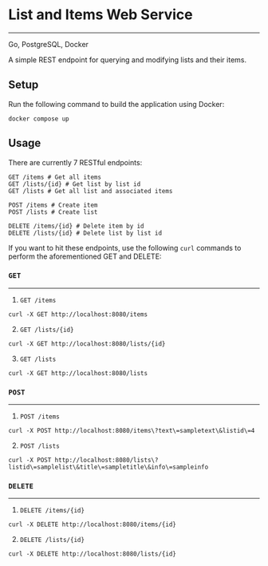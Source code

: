 # List and Items Web Service
--------------------------------------
Go, PostgreSQL, Docker

A simple REST endpoint for querying and modifying lists and their items.


## Setup
Run the following command to build the application using Docker:
```
docker compose up
```

## Usage 

There are currently 7 RESTful endpoints:
```
GET /items # Get all items
GET /lists/{id} # Get list by list id
GET /lists # Get all list and associated items

POST /items # Create item 
POST /lists # Create list

DELETE /items/{id} # Delete item by id 
DELETE /lists/{id} # Delete list by list id 
```

If you want to hit these endpoints, use the following `curl` commands to perform the aforementioned GET and DELETE: 

### `GET`
---------

1. `GET /items`
```
curl -X GET http://localhost:8080/items
```

2. `GET /lists/{id}`
```
curl -X GET http://localhost:8080/lists/{id}
```

3. `GET /lists`
```
curl -X GET http://localhost:8080/lists
```

### `POST`
----------

1. `POST /items`
```
curl -X POST http://localhost:8080/items\?text\=sampletext\&listid\=4
```

2. `POST /lists`
```
curl -X POST http://localhost:8080/lists\?listid\=samplelist\&title\=sampletitle\&info\=sampleinfo
```

### `DELETE`
-------

1. `DELETE /items/{id}`
```
curl -X DELETE http://localhost:8080/items/{id}
```

2. `DELETE /lists/{id}`
```
curl -X DELETE http://localhost:8080/lists/{id}
```
